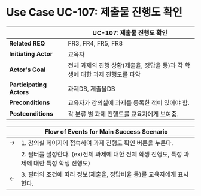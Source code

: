 # Use Case UC-107: 제출물 진행도 확인

|                          | UC-107: 제출물 진행도 확인                                   |
| ------------------------ | ------------------------------------------------------------ |
| __Related REQ__          | FR3, FR4, FR5, FR8                                           |
| __Initiating Actor__     | 교육자                                                       |
| __Actor's Goal__         | 전체 과제의 진행 상황(제출율, 정답율 등)과 각 학생에 대한 과제 진행도를 파악 |
| __Participating Actors__ | 과제DB, 제출물DB                                             |
| __Preconditions__        | 교육자가 강의실에 과제를 등록한 적이 있어야 함.              |
| __Postconditions__       | 각 분류 별 과제 진행도를 교육자에게 보여줌.                  |

|      | Flow of Events for Main Success Scenario                     |
| ---- | ------------------------------------------------------------ |
| ->   | 1. 강의실 페이지에 접속하여 과제 진행도 확인 버튼을 누른다.  |
|      | 2. 필터를 설정한다. (ex)전체 과제에 대한 전체 학생 진행도, 특정 과제에 대한 특정 학생 진행도) |
| <-   | 3. 필터의 조건에 따라 정보(제출율, 정답비율 등)를 교육자에게 표시한다. |

